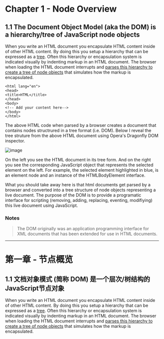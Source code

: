 # Chapter 1 - Node Overview

## 1.1 The Document Object Model (aka the DOM) is a hierarchy/tree of JavaScript node objects
When you write an HTML document you encapsulate HTML content inside of other HTML content. By doing this you setup a hierarchy that can be expressed as a [tree](http://dvcs.w3.org/hg/domcore/raw-file/tip/Overview.html#trees). Often this hierarchy or encapsulation system is indicated visually by indenting markup in an HTML document. The browser when loading the HTML document interrupts and [parses this hierarchy to create a tree of node objects](http://www.html5rocks.com/en/tutorials/internals/howbrowserswork/#Parsing_general) that simulates how the markup is encapsulated.

```<!DOCTYPE html>
<html lang="en">
<head>
<title>HTML</title>
</head>
<body>
<!-- Add your content here-->
</body>
</html>
```
The above HTML code when parsed by a browser creates a document that contains nodes structrured in a tree format (i.e. DOM). Below I reveal the tree struture from the above HTML document using Opera's Dragonfly DOM inspector.

![image](http://www.domenlightenment.com/images/c1sec1.png)

On the left you see the HTML document in its tree form. And on the right you see the corresponding JavaScript object that represents the selected element on the left. For example, the selected <body> element highlighted in blue, is an element node and an instance of the HTMLBodyElement interface.

What you should take away here is that html documents get parsed by a browser and converted into a tree structure of node objects representing a live document. The purpose of the DOM is to provide a programatic interface for scripting (removing, adding, replacing, eventing, modifiying) this live document using JavaScript.

### Notes
> The DOM originally was an application programming interface for XML documents that has been extended for use in HTML documents.

------

# 第一章 - 节点概览

## 1.1 文档对象模式 (简称 DOM) 是一个层次/树结构的JavaScript节点对象

When you write an HTML document you encapsulate HTML content inside of other HTML content. By doing this you setup a hierarchy that can be expressed as a [tree](http://dvcs.w3.org/hg/domcore/raw-file/tip/Overview.html#trees). Often this hierarchy or encapsulation system is indicated visually by indenting markup in an HTML document. The browser when loading the HTML document interrupts and [parses this hierarchy to create a tree of node objects](http://www.html5rocks.com/en/tutorials/internals/howbrowserswork/#Parsing_general) that simulates how the markup is encapsulated.

<!-- 当编写HTML文档时， 将HTML内容封装在其他HTML内容内 -->